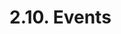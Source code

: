 <!-- This file is generated automatically by infrastructure scripts. Please don't edit by hand. -->

# 2.10. Events

```{ .ebnf #EventDefinition }

```

<pre ebnf-snippet="EventDefinition" style="display: none;"><a href="#EventDefinition"><span class="k">EventDefinition</span></a><span class="o"> = </span><span class="cm">(* event_keyword: *)</span><span class="o"> </span><a href="../../01-file-structure/06-keywords#EventKeyword"><span class="k">EVENT_KEYWORD</span></a><br /><span class="o">                  </span><span class="cm">(* name: *)</span><span class="o"> </span><a href="../../05-expressions/06-identifiers#Identifier"><span class="k">IDENTIFIER</span></a><br /><span class="o">                  </span><span class="cm">(* parameters: *)</span><span class="o"> </span><a href="#EventParametersDeclaration"><span class="k">EventParametersDeclaration</span></a><br /><span class="o">                  </span><span class="cm">(* anonymous_keyword: *)</span><span class="o"> </span><a href="../../01-file-structure/06-keywords#AnonymousKeyword"><span class="k">ANONYMOUS_KEYWORD</span></a><span class="o">?</span><br /><span class="o">                  </span><span class="cm">(* semicolon: *)</span><span class="o"> </span><a href="../../01-file-structure/07-punctuation#Semicolon"><span class="k">SEMICOLON</span></a><span class="o">;</span></pre>

```{ .ebnf #EventParametersDeclaration }

```

<pre ebnf-snippet="EventParametersDeclaration" style="display: none;"><a href="#EventParametersDeclaration"><span class="k">EventParametersDeclaration</span></a><span class="o"> = </span><span class="cm">(* open_paren: *)</span><span class="o"> </span><a href="../../01-file-structure/07-punctuation#OpenParen"><span class="k">OPEN_PAREN</span></a><br /><span class="o">                             </span><span class="cm">(* parameters: *)</span><span class="o"> </span><a href="#EventParameters"><span class="k">EventParameters</span></a><br /><span class="o">                             </span><span class="cm">(* close_paren: *)</span><span class="o"> </span><a href="../../01-file-structure/07-punctuation#CloseParen"><span class="k">CLOSE_PAREN</span></a><span class="o">;</span></pre>

```{ .ebnf #EventParameters }

```

<pre ebnf-snippet="EventParameters" style="display: none;"><a href="#EventParameters"><span class="k">EventParameters</span></a><span class="o"> = </span><span class="o">(</span><span class="cm">(* item: *)</span><span class="o"> </span><a href="#EventParameter"><span class="k">EventParameter</span></a><span class="o"> </span><span class="o">(</span><span class="cm">(* separator: *)</span><span class="o"> </span><a href="../../01-file-structure/07-punctuation#Comma"><span class="k">COMMA</span></a><span class="o"> </span><span class="cm">(* item: *)</span><span class="o"> </span><a href="#EventParameter"><span class="k">EventParameter</span></a><span class="o">)</span><span class="o">*</span><span class="o">)</span><span class="o">?</span><span class="o">;</span></pre>

```{ .ebnf #EventParameter }

```

<pre ebnf-snippet="EventParameter" style="display: none;"><a href="#EventParameter"><span class="k">EventParameter</span></a><span class="o"> = </span><span class="cm">(* type_name: *)</span><span class="o"> </span><a href="../../03-types/01-advanced-types#TypeName"><span class="k">TypeName</span></a><br /><span class="o">                 </span><span class="cm">(* indexed_keyword: *)</span><span class="o"> </span><a href="../../01-file-structure/06-keywords#IndexedKeyword"><span class="k">INDEXED_KEYWORD</span></a><span class="o">?</span><br /><span class="o">                 </span><span class="cm">(* name: *)</span><span class="o"> </span><a href="../../05-expressions/06-identifiers#Identifier"><span class="k">IDENTIFIER</span></a><span class="o">?</span><span class="o">;</span></pre>

